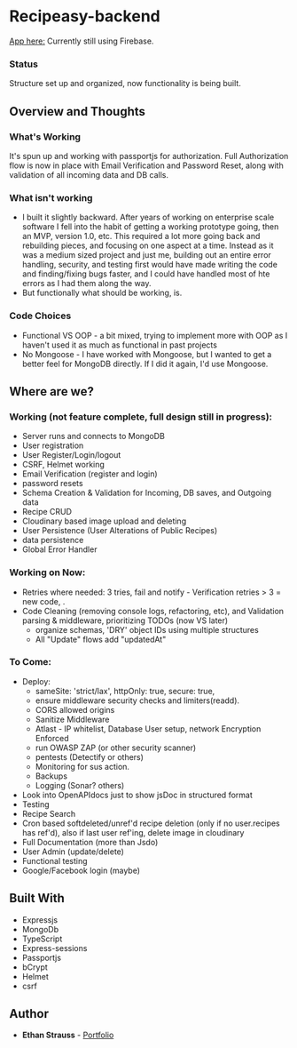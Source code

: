 # Recipeasy-backend

[App here:](https://stupefied-morse-5e1233.netlify.com/)
Currently still using Firebase.

### Status

Structure set up and organized, now functionality is being built. 

## Overview and Thoughts

### What's Working

It's spun up and working with passportjs for authorization. Full Authorization flow is now in place with Email Verification and Password Reset, along with validation of all incoming data and DB calls.  

### What isn't working

- I built it slightly backward. After years of working on enterprise scale software I fell into the habit of getting a working prototype going, then an MVP, version 1.0, etc. This required a lot more going back and rebuilding pieces, and focusing on one aspect at a time. Instead as it was a medium sized project and just me, building out an entire error handling, security, and testing first would have made writing the code and finding/fixing bugs faster, and I could have handled most of hte errors as I had them along the way. 
- But functionally what should be working, is.

### Code Choices

- Functional VS OOP - a bit mixed, trying to implement more with OOP as I haven't used it as much as functional in past projects
- No Mongoose - I have worked with Mongoose, but I wanted to get a better feel for MongoDB directly. If I did it again, I'd use Mongoose.

## Where are we?

### Working (not feature complete, full design still in progress):

- Server runs and connects to MongoDB 
- User registration
- User Register/Login/logout
- CSRF, Helmet working
- Email Verification (register and login)
- password resets
- Schema Creation & Validation for Incoming, DB saves, and Outgoing data
- Recipe CRUD
- Cloudinary based image upload and deleting
- User Persistence (User Alterations of Public Recipes)
- data persistence
- Global Error Handler

### Working on Now:

- Retries where needed: 3 tries, fail and notify - Verification retries > 3 = new code, . 
- Code Cleaning (removing console logs, refactoring, etc), and Validation parsing & middleware, prioritizing TODOs (now VS later)
    - organize schemas, 'DRY' object IDs using multiple structures
    - All "Update" flows add "updatedAt"

### To Come:

- Deploy: 
    - sameSite: 'strict/lax', httpOnly: true, secure: true, 
    - ensure middleware security checks and limiters(readd). 
    - CORS allowed origins
    - Sanitize Middleware
    - Atlast - IP whitelist, Database User setup, network Encryption Enforced
    - run OWASP ZAP (or other security scanner)
    - pentests (Detectify or others)
    - Monitoring for sus action. 
    - Backups
    - Logging (Sonar? others)
- Look into OpenAPIdocs just to show jsDoc in structured format
- Testing
- Recipe Search
- Cron based softdeleted/unref'd recipe deletion (only if no user.recipes has ref'd), also if last user ref'ing, delete image in cloudinary
- Full Documentation (more than Jsdo)
- User Admin (update/delete)
- Functional testing
- Google/Facebook login (maybe)

## Built With

- Expressjs
- MongoDb
- TypeScript
- Express-sessions
- Passportjs
- bCrypt
- Helmet
- csrf

## Author

- **Ethan Strauss** - [Portfolio](https://dotethan.github.io)
